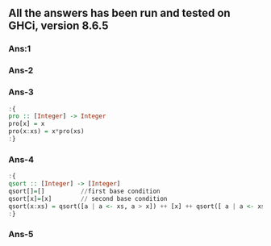 ## All the answers has been run and tested on GHCi, version 8.6.5
### Ans:1





### Ans-2






### Ans-3


```haskell
:{
pro :: [Integer] -> Integer
pro[x] = x
pro(x:xs) = x*pro(xs)
:}
```




### Ans-4

```haskell
:{
qsort :: [Integer] -> [Integer]
qsort[]=[]          //first base condition
qsort[x]=[x]        // second base condition
qsort(x:xs) = qsort([a | a <- xs, a > x]) ++ [x] ++ qsort([ a | a <- xs, a <= x ]) // recursive definition
:}
```



### Ans-5
